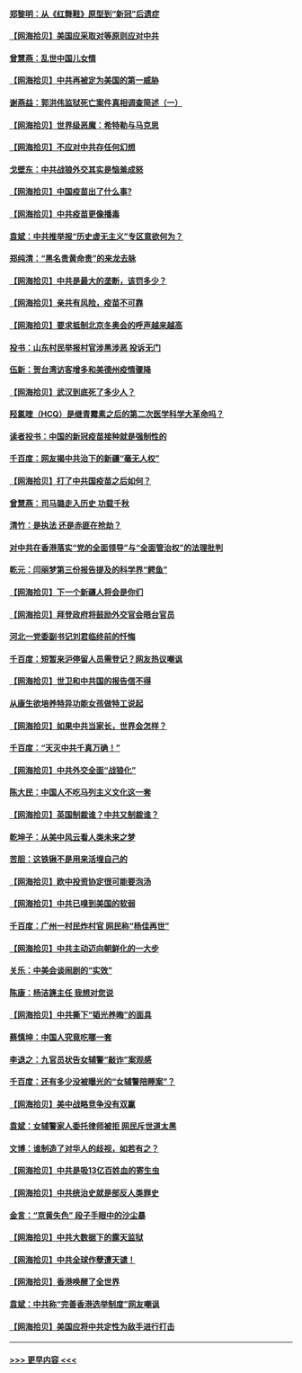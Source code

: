 #### [郑黎明：从《红舞鞋》原型到“新冠”后遗症](../pages/nsc993/n12890469.md?t=04200802) 
#### [【网海拾贝】美国应采取对等原则应对中共](../pages/nsc993/n12889176.md?t=04200802) 
#### [曾慧燕：乱世中国儿女情](../pages/nsc993/n12887931.md?t=04200802) 
#### [【网海拾贝】中共再被定为美国的第一威胁](../pages/nsc993/n12887580.md?t=04200802) 
#### [谢燕益：郭洪伟监狱死亡案件真相调查简述（一）](../pages/nsc993/n12885648.md?t=04200802) 
#### [【网海拾贝】世界级恶魔：希特勒与马克思](../pages/nsc993/n12884062.md?t=04200802) 
#### [【网海拾贝】不应对中共存任何幻想](../pages/nsc993/n12881460.md?t=04200802) 
#### [戈壁东：中共战狼外交其实是恼羞成怒](../pages/nsc993/n12880392.md?t=04200802) 
#### [【网海拾贝】中国疫苗出了什么事?](../pages/nsc993/n12879124.md?t=04200802) 
#### [【网海拾贝】中共疫苗更像播毒](../pages/nsc993/n12876631.md?t=04200802) 
#### [袁斌：中共推举报“历史虚无主义”专区意欲何为？](../pages/nsc993/n12876530.md?t=04200802) 
#### [郑纯清：“黑名贵黄命贵”的来龙去脉](../pages/nsc993/n12875589.md?t=04200802) 
#### [【网海拾贝】中共是最大的垄断，该罚多少？](../pages/nsc993/n12874006.md?t=04200802) 
#### [【网海拾贝】亲共有风险，疫苗不可靠](../pages/nsc993/n12872224.md?t=04200802) 
#### [【网海拾贝】要求抵制北京冬奥会的呼声越来越高](../pages/nsc993/n12868962.md?t=04200802) 
#### [投书：山东村民举报村官涉黑涉恶 投诉无门](../pages/nsc993/n12869726.md?t=04200802) 
#### [伍新：贺台湾访客增多和美德州疫情骤降](../pages/nsc993/n12865651.md?t=04200802) 
#### [【网海拾贝】武汉到底死了多少人？](../pages/nsc993/n12863707.md?t=04200802) 
#### [羟氯喹（HCQ）是继青霉素之后的第二次医学科学大革命吗？](../pages/nsc993/n12638564.md?t=04200802) 
#### [读者投书：中国的新冠疫苗接种就是强制性的](../pages/nsc993/n12859932.md?t=04200802) 
#### [千百度：网友揭中共治下的新疆“毫无人权”](../pages/nsc993/n12858385.md?t=04200802) 
#### [【网海拾贝】打了中共国疫苗之后如何？](../pages/nsc993/n12857866.md?t=04200802) 
#### [曾慧燕：司马璐走入历史 功载千秋](../pages/nsc993/n12856996.md?t=04200802) 
#### [清竹：是执法 还是赤匪在抢劫？](../pages/nsc993/n12856952.md?t=04200802) 
#### [对中共在香港落实“党的全面领导”与“全面管治权”的法理批判](../pages/nsc993/n12856929.md?t=04200802) 
#### [乾元：闫丽梦第三份报告提及的科学界“鳄鱼”](../pages/nsc993/n12855985.md?t=04200802) 
#### [【网海拾贝】下一个新疆人将会是你们](../pages/nsc993/n12855864.md?t=04200802) 
#### [【网海拾贝】拜登政府将鼓励外交官会晤台官员](../pages/nsc993/n12853615.md?t=04200802) 
#### [河北一党委副书记刘君临终前的忏悔](../pages/nsc993/n12849420.md?t=04200802) 
#### [千百度：短暂来沪停留人员需登记？网友热议嘲讽](../pages/nsc993/n12853497.md?t=04200802) 
#### [【网海拾贝】世卫和中共国的报告信不得](../pages/nsc993/n12850902.md?t=04200802) 
#### [从康生欲培养特异功能女孩做特工说起](../pages/nsc993/n12849289.md?t=04200802) 
#### [【网海拾贝】如果中共当家长，世界会怎样？](../pages/nsc993/n12848436.md?t=04200802) 
#### [千百度：“天灭中共千真万确！”](../pages/nsc993/n12845659.md?t=04200802) 
#### [【网海拾贝】中共外交全面“战狼化”](../pages/nsc993/n12845607.md?t=04200802) 
#### [陈大民：中国人不吃马列主义文化这一套](../pages/nsc993/n12842496.md?t=04200802) 
#### [【网海拾贝】英国制裁谁？中共又制裁谁？](../pages/nsc993/n12840909.md?t=04200802) 
#### [乾坤子：从美中风云看人类未来之梦](../pages/nsc993/n12840590.md?t=04200802) 
#### [苦胆：这铁锹不是用来活埋自己的](../pages/nsc993/n12839512.md?t=04200802) 
#### [【网海拾贝】欧中投资协定很可能要泡汤](../pages/nsc993/n12835122.md?t=04200802) 
#### [【网海拾贝】中共已嗅到美国的软弱](../pages/nsc993/n12832411.md?t=04200802) 
#### [千百度：广州一村民炸村官 网民称“杨佳再世”](../pages/nsc993/n12832380.md?t=04200802) 
#### [【网海拾贝】中共主动迈向朝鲜化的一大步](../pages/nsc993/n12829887.md?t=04200802) 
#### [关乐：中美会谈闹剧的“实效”](../pages/nsc993/n12826698.md?t=04200802) 
#### [陈康：杨洁篪主任  我想对您说](../pages/nsc993/n12826609.md?t=04200802) 
#### [【网海拾贝】中共撕下“韬光养晦”的面具](../pages/nsc993/n12826459.md?t=04200802) 
#### [蔡慎坤：中国人究竟吃哪一套](../pages/nsc993/n12826010.md?t=04200802) 
#### [李退之：九官员状告女辅警“敲诈”案观感](../pages/nsc993/n12823984.md?t=04200802) 
#### [千百度：还有多少没被曝光的“女辅警陪睡案”？](../pages/nsc993/n12822136.md?t=04200802) 
#### [【网海拾贝】美中战略竞争没有双赢](../pages/nsc993/n12822105.md?t=04200802) 
#### [袁斌：女辅警家人委托律师被拒 网民斥世道太黑](../pages/nsc993/n12822004.md?t=04200802) 
#### [文博：谁制造了对华人的歧视，如若有之？](../pages/nsc993/n12821635.md?t=04200802) 
#### [【网海拾贝】中共是吸13亿百姓血的寄生虫](../pages/nsc993/n12819191.md?t=04200802) 
#### [【网海拾贝】中共统治史就是部反人类罪史](../pages/nsc993/n12816738.md?t=04200802) 
#### [金言：“京黄失色” 段子手眼中的沙尘暴](../pages/nsc993/n12815700.md?t=04200802) 
#### [【网海拾贝】中共大数据下的露天监狱](../pages/nsc993/n12811075.md?t=04200802) 
#### [【网海拾贝】中共全球作孽遭天谴！](../pages/nsc993/n12810258.md?t=04200802) 
#### [【网海拾贝】香港唤醒了全世界](../pages/nsc993/n12809100.md?t=04200802) 
#### [袁斌：中共称“完善香港选举制度”网友嘲讽](../pages/nsc993/n12808994.md?t=04200802) 
#### [【网海拾贝】美国应将中共定性为敌手进行打击](../pages/nsc993/n12806870.md?t=04200802) 

----
#### [ >>> 更早内容 <<< ](../indexes/nsc993-earlier.md)
